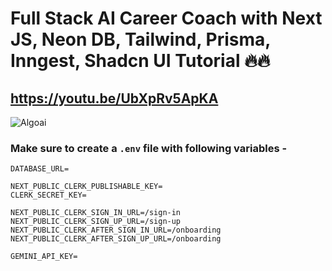 # Full Stack AI Career Coach with Next JS, Neon DB, Tailwind, Prisma, Inngest, Shadcn UI Tutorial 🔥🔥
## https://youtu.be/UbXpRv5ApKA

![Algoai](https://github.com/user-attachments/assets/eee79242-4056-4d19-b655-2873788979e1)

### Make sure to create a `.env` file with following variables -

```
DATABASE_URL=

NEXT_PUBLIC_CLERK_PUBLISHABLE_KEY=
CLERK_SECRET_KEY=

NEXT_PUBLIC_CLERK_SIGN_IN_URL=/sign-in
NEXT_PUBLIC_CLERK_SIGN_UP_URL=/sign-up
NEXT_PUBLIC_CLERK_AFTER_SIGN_IN_URL=/onboarding
NEXT_PUBLIC_CLERK_AFTER_SIGN_UP_URL=/onboarding

GEMINI_API_KEY=
```
